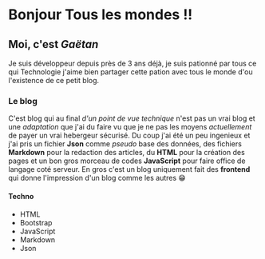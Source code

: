 Bonjour Tous les mondes !!
=========================

Moi, c'est _Gaëtan_
--------------------
Je suis développeur depuis près de 3 ans déjà, je suis pationné par tous ce qui Technologie j'aime bien partager cette pation avec tous le monde d'ou l'existence de ce petit blog. 

### Le blog
C'est blog qui au final _d'un point de vue technique_ n'est pas un vrai blog et une _adaptation_ que j'ai du faire vu que je ne pas les moyens _actuellement_ de payer un vrai hebergeur sécurisé. Du coup j'ai été un peu ingenieux et j'ai pris un fichier __Json__ comme _pseudo_ base des données, des fichiers __Markdown__ pour la redaction des articles, du __HTML__ pour la création des pages et un bon gros morceau de codes __JavaScript__ pour faire office de langage coté serveur. En gros c'est un blog uniquement fait des __frontend__ qui donne l'impression d'un blog comme les autres 😁

#### Techno
* HTML
* Bootstrap
* JavaScript
* Markdown
* Json